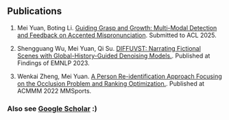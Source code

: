 ## Publications

1. Mei Yuan, Boting Li. [Guiding Grasp and Growth: Multi-Modal Detection and Feedback on Accented Mispronunciation](https://drive.google.com/file/d/1Cld1n7yeURCJH_tsa8Z_pG_sF3j9kN73/view?usp=drive_link). Submitted to ACL 2025.

2. Shengguang Wu, Mei Yuan, Qi Su. [DIFFUVST: Narrating Fictional Scenes with Global-History-Guided Denoising Models.](https://arxiv.org/pdf/2312.07066v1). Published at Findings of EMNLP 2023.

3. Wenkai Zheng, Mei Yuan. [A Person Re-identification Approach Focusing on the Occlusion Problem and Ranking Optimization.](https://dl.acm.org/doi/abs/10.1145/3552437.3555692). Published at ACMMM 2022 MMSports.



### Also see [Google Scholar](https://scholar.google.com/citations?user=q4kZ8WMAAAAJ&hl=en) :) 
